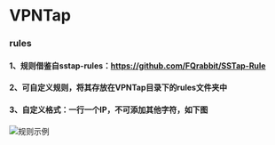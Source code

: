 # VPNTap

### rules
#### 1、规则借鉴自sstap-rules：https://github.com/FQrabbit/SSTap-Rule
#### 2、可自定义规则，将其存放在VPNTap目录下的rules文件夹中
#### 3、自定义格式：一行一个IP，不可添加其他字符，如下图
![规则示例](https://github.com/atrandys/VPNTap/blob/master/rules.png)
